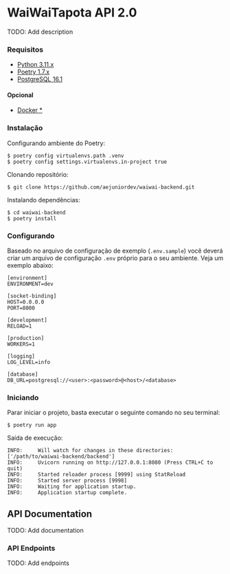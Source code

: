 # WaiWaiTapota API 2.0
TODO: Add description

### Requisitos 
- [Python 3.11.x](https://www.python.org/)
- [Poetry 1.7.x](https://python-poetry.org/)
- [PostgreSQL 16.1](https://www.postgresql.org/)
#### Opcional
- [Docker *](https://www.docker.com/)

### Instalação
Configurando ambiente do Poetry:
```shell
$ poetry config virtualenvs.path .venv
$ poetry config settings.virtualenvs.in-project true
```
Clonando repositório:
```shell
$ git clone https://github.com/aejuniordev/waiwai-backend.git
```
Instalando dependências:
```shell
$ cd waiwai-backend
$ poetry install
```
### Configurando
Baseado no arquivo de configuração de exemplo (`.env.sample`) você deverá criar um arquivo de configuração `.env` próprio para o seu ambiente.
Veja um exemplo abaixo:
```shell
[environment]
ENVIRONMENT=dev

[socket-binding]
HOST=0.0.0.0
PORT=8000

[development]
RELOAD=1

[production]
WORKERS=1

[logging]
LOG_LEVEL=info

[database]
DB_URL=postgresql://<user>:<password>@<host>/<database>
```
### Iniciando 
Parar iniciar o projeto, basta executar o seguinte comando no seu terminal:
```shell
$ poetry run app
```
Saída de execução:
```sheel
INFO:     Will watch for changes in these directories: ['/path/to/waiwai-backend/backend']
INFO:     Uvicorn running on http://127.0.0.1:8080 (Press CTRL+C to quit)
INFO:     Started reloader process [9999] using StatReload
INFO:     Started server process [9998]
INFO:     Waiting for application startup.
INFO:     Application startup complete.
```

## API Documentation
TODO: Add documentation

### API Endpoints
TODO: Add endpoints